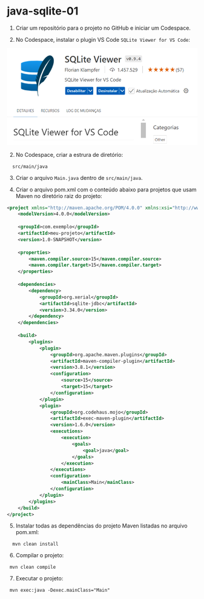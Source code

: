 # java-sqlite-01

1) Criar um repositório para o projeto no GitHub e iniciar um Codespace.

2) No Codespace, instalar o plugin VS Code `SQLite Viewer for VS Code`:

![alt SQLite Viewer for VS Code](SQLiteViewerForVSCode.png)

2) No Codespace, criar a estrura de diretório:
```
  src/main/java
```

3) Criar o arquivo `Main.java` dentro de `src/main/java`.

4) Criar o arquivo pom.xml com o conteúdo abaixo para projetos que usam Maven no diretório raiz do projeto:

```xml
<project xmlns="http://maven.apache.org/POM/4.0.0" xmlns:xsi="http://www.w3.org/2001/XMLSchema-instance" xsi:schemaLocation="http://maven.apache.org/POM/4.0.0 http://maven.apache.org/xsd/maven-4.0.0.xsd">
    <modelVersion>4.0.0</modelVersion>

    <groupId>com.exemplo</groupId>
    <artifactId>meu-projeto</artifactId>
    <version>1.0-SNAPSHOT</version>

    <properties>
        <maven.compiler.source>15</maven.compiler.source>
        <maven.compiler.target>15</maven.compiler.target>
    </properties>

    <dependencies>
        <dependency>
            <groupId>org.xerial</groupId>
            <artifactId>sqlite-jdbc</artifactId>
            <version>3.34.0</version>
        </dependency>
    </dependencies>

    <build>
        <plugins>
            <plugin>
                <groupId>org.apache.maven.plugins</groupId>
                <artifactId>maven-compiler-plugin</artifactId>
                <version>3.8.1</version>
                <configuration>
                    <source>15</source>
                    <target>15</target>
                </configuration>
            </plugin>
            <plugin>
                <groupId>org.codehaus.mojo</groupId>
                <artifactId>exec-maven-plugin</artifactId>
                <version>1.6.0</version>
                <executions>
                    <execution>
                        <goals>
                            <goal>java</goal>
                        </goals>
                    </execution>
                </executions>
                <configuration>
                    <mainClass>Main</mainClass>
                </configuration>
            </plugin>
        </plugins>
    </build>
</project>

```
 
 5) Instalar todas as dependências do projeto Maven listadas no arquivo pom.xml:
```
  mvn clean install
```

 6) Compilar o projeto:
 ```
  mvn clean compile
 ```

 7) Executar o projeto:
 ```
  mvn exec:java -Dexec.mainClass="Main"
 ```